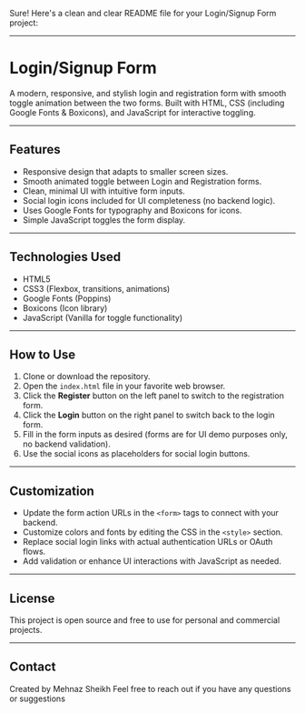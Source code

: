 Sure! Here's a clean and clear README file for your Login/Signup Form project:

---

# Login/Signup Form

A modern, responsive, and stylish login and registration form with smooth toggle animation between the two forms. Built with HTML, CSS (including Google Fonts & Boxicons), and JavaScript for interactive toggling.

---

## Features

* Responsive design that adapts to smaller screen sizes.
* Smooth animated toggle between Login and Registration forms.
* Clean, minimal UI with intuitive form inputs.
* Social login icons included for UI completeness (no backend logic).
* Uses Google Fonts for typography and Boxicons for icons.
* Simple JavaScript toggles the form display.

---

## Technologies Used

* HTML5
* CSS3 (Flexbox, transitions, animations)
* Google Fonts (Poppins)
* Boxicons (Icon library)
* JavaScript (Vanilla for toggle functionality)

---

## How to Use

1. Clone or download the repository.
2. Open the `index.html` file in your favorite web browser.
3. Click the **Register** button on the left panel to switch to the registration form.
4. Click the **Login** button on the right panel to switch back to the login form.
5. Fill in the form inputs as desired (forms are for UI demo purposes only, no backend validation).
6. Use the social icons as placeholders for social login buttons.

---

## Customization

* Update the form action URLs in the `<form>` tags to connect with your backend.
* Customize colors and fonts by editing the CSS in the `<style>` section.
* Replace social login links with actual authentication URLs or OAuth flows.
* Add validation or enhance UI interactions with JavaScript as needed.

---

## License

This project is open source and free to use for personal and commercial projects.

---

## Contact

Created by Mehnaz Sheikh
Feel free to reach out if you have any questions or suggestions
